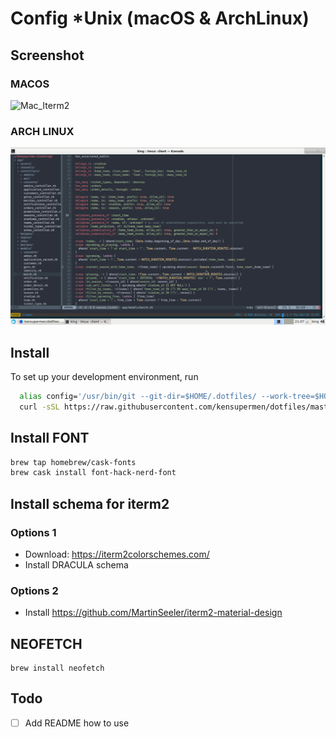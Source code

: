 # Config \*Unix (macOS & ArchLinux)

## Screenshot

### MACOS

![Mac_Iterm2](.mac_iterm2.png)

### ARCH LINUX

![Arch_Screenshot](.arch_screenshot.png)

## Install

To set up your development environment, run

```bash
  alias config='/usr/bin/git --git-dir=$HOME/.dotfiles/ --work-tree=$HOME'
  curl -sSL https://raw.githubusercontent.com/kensupermen/dotfiles/master/.install_dotfiles.sh | sh
```

## Install FONT

```bash
brew tap homebrew/cask-fonts
brew cask install font-hack-nerd-font
```

## Install schema for iterm2

### Options 1

- Download: https://iterm2colorschemes.com/
- Install DRACULA schema

### Options 2

- Install https://github.com/MartinSeeler/iterm2-material-design

## NEOFETCH

```
brew install neofetch
```

## Todo

- [ ] Add README how to use
